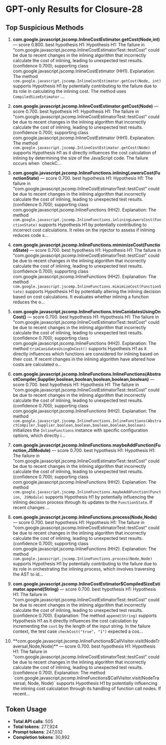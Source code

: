 # GPT-only Results for Closure-28

## Top Suspicious Methods

1. **com.google.javascript.jscomp.InlineCostEstimator.getCost(Node,int)** — score 0.800. best hypothesis H1: Hypothesis H1: The failure in "com.google.javascript.jscomp.InlineCostEstimatorTest::testCost" could be due to recent changes in the inlining algorithm that incorrectly calculate the cost of inlining, leading to unexpected test results. (confidence 0.700); supporting class com.google.javascript.jscomp.InlineCostEstimator (HH1).
    Explanation: The method `com.google.javascript.jscomp.InlineCostEstimator.getCost(Node, int)` supports Hypothesis H1 by potentially contributing to the failure due to its role in calculating the inlining cost. The method uses `CompiledSizeEstimator` ...

2. **com.google.javascript.jscomp.InlineCostEstimator.getCost(Node)** — score 0.700. best hypothesis H1: Hypothesis H1: The failure in "com.google.javascript.jscomp.InlineCostEstimatorTest::testCost" could be due to recent changes in the inlining algorithm that incorrectly calculate the cost of inlining, leading to unexpected test results. (confidence 0.700); supporting class com.google.javascript.jscomp.InlineCostEstimator (HH1).
    Explanation: The method `com.google.javascript.jscomp.InlineCostEstimator.getCost(Node)` supports Hypothesis H1 as it directly influences the cost calculation of inlining by determining the size of the JavaScript code. The failure occurs when `checkC...

3. **com.google.javascript.jscomp.InlineFunctions.inliningLowersCost(FunctionState)** — score 0.700. best hypothesis H1: Hypothesis H1: The failure in "com.google.javascript.jscomp.InlineCostEstimatorTest::testCost" could be due to recent changes in the inlining algorithm that incorrectly calculate the cost of inlining, leading to unexpected test results. (confidence 0.700); supporting class com.google.javascript.jscomp.InlineFunctions (HH2).
    Explanation: The method `com.google.javascript.jscomp.InlineFunctions.inliningLowersCost(FunctionState)` supports Hypothesis H1 by potentially contributing to incorrect cost calculations. It relies on the injector to assess if inlining reduces code s...

4. **com.google.javascript.jscomp.InlineFunctions.mimimizeCost(FunctionState)** — score 0.700. best hypothesis H1: Hypothesis H1: The failure in "com.google.javascript.jscomp.InlineCostEstimatorTest::testCost" could be due to recent changes in the inlining algorithm that incorrectly calculate the cost of inlining, leading to unexpected test results. (confidence 0.700); supporting class com.google.javascript.jscomp.InlineFunctions (HH2).
    Explanation: The method `com.google.javascript.jscomp.InlineFunctions.mimimizeCost(FunctionState)` supports Hypothesis H1 by potentially altering the inlining decision based on cost calculations. It evaluates whether inlining a function reduces the o...

5. **com.google.javascript.jscomp.InlineFunctions.trimCanidatesUsingOnCost()** — score 0.700. best hypothesis H1: Hypothesis H1: The failure in "com.google.javascript.jscomp.InlineCostEstimatorTest::testCost" could be due to recent changes in the inlining algorithm that incorrectly calculate the cost of inlining, leading to unexpected test results. (confidence 0.700); supporting class com.google.javascript.jscomp.InlineFunctions (HH2).
    Explanation: The method `trimCanidatesUsingOnCost()` supports Hypothesis H1 as it directly influences which functions are considered for inlining based on their cost. If recent changes in the inlining algorithm have altered how costs are calculated o...

6. **com.google.javascript.jscomp.InlineFunctions.InlineFunctions(AbstractCompiler,Supplier,boolean,boolean,boolean,boolean,boolean)** — score 0.700. best hypothesis H1: Hypothesis H1: The failure in "com.google.javascript.jscomp.InlineCostEstimatorTest::testCost" could be due to recent changes in the inlining algorithm that incorrectly calculate the cost of inlining, leading to unexpected test results. (confidence 0.700); supporting class com.google.javascript.jscomp.InlineFunctions (HH2).
    Explanation: The method `com.google.javascript.jscomp.InlineFunctions.InlineFunctions(AbstractCompiler,Supplier,boolean,boolean,boolean,boolean,boolean)` initializes the `InlineFunctions` instance with specific configuration options, which directly i...

7. **com.google.javascript.jscomp.InlineFunctions.maybeAddFunction(Function,JSModule)** — score 0.700. best hypothesis H1: Hypothesis H1: The failure in "com.google.javascript.jscomp.InlineCostEstimatorTest::testCost" could be due to recent changes in the inlining algorithm that incorrectly calculate the cost of inlining, leading to unexpected test results. (confidence 0.700); supporting class com.google.javascript.jscomp.InlineFunctions (HH2).
    Explanation: The method `com.google.javascript.jscomp.InlineFunctions.maybeAddFunction(Function, JSModule)` supports Hypothesis H1 by potentially influencing the inlining decision process through its updates to the `FunctionState`. If recent changes ...

8. **com.google.javascript.jscomp.InlineFunctions.process(Node,Node)** — score 0.700. best hypothesis H1: Hypothesis H1: The failure in "com.google.javascript.jscomp.InlineCostEstimatorTest::testCost" could be due to recent changes in the inlining algorithm that incorrectly calculate the cost of inlining, leading to unexpected test results. (confidence 0.700); supporting class com.google.javascript.jscomp.InlineFunctions (HH2).
    Explanation: The method `com.google.javascript.jscomp.InlineFunctions.process(Node,Node)` supports Hypothesis H1 by potentially contributing to the failure due to its role in orchestrating the inlining process, which involves traversing the AST to id...

9. **com.google.javascript.jscomp.InlineCostEstimator$CompiledSizeEstimator.append(String)** — score 0.700. best hypothesis H1: Hypothesis H1: The failure in "com.google.javascript.jscomp.InlineCostEstimatorTest::testCost" could be due to recent changes in the inlining algorithm that incorrectly calculate the cost of inlining, leading to unexpected test results. (confidence 0.700).
    Explanation: The method `append(String)` supports Hypothesis H1 as it directly influences the cost calculation by incrementing the `cost` by the length of the input string. In the failure context, the test case `checkCost("true", "1")` expected a cos...

10. **com.google.javascript.jscomp.InlineFunctions$CallVisitor.visit(NodeTraversal,Node,Node)** — score 0.700. best hypothesis H1: Hypothesis H1: The failure in "com.google.javascript.jscomp.InlineCostEstimatorTest::testCost" could be due to recent changes in the inlining algorithm that incorrectly calculate the cost of inlining, leading to unexpected test results. (confidence 0.700).
    Explanation: The method `com.google.javascript.jscomp.InlineFunctions$CallVisitor.visit(NodeTraversal, Node, Node)` supports Hypothesis H1 by potentially influencing the inlining cost calculation through its handling of function call nodes. If recent...


## Token Usage

- **Total API calls**: 505
- **Total tokens**: 277,924
- **Prompt tokens**: 247,032
- **Completion tokens**: 30,892
